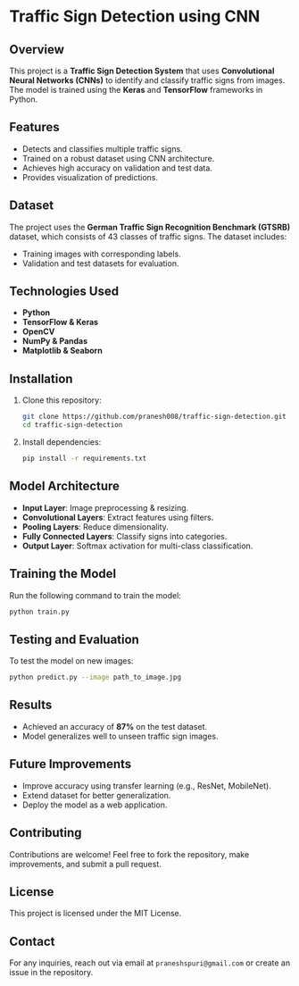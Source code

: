 # Traffic Sign Detection using CNN

## Overview
This project is a **Traffic Sign Detection System** that uses **Convolutional Neural Networks (CNNs)** to identify and classify traffic signs from images. The model is trained using the **Keras** and **TensorFlow** frameworks in Python.

## Features
- Detects and classifies multiple traffic signs.
- Trained on a robust dataset using CNN architecture.
- Achieves high accuracy on validation and test data.
- Provides visualization of predictions.

## Dataset
The project uses the **German Traffic Sign Recognition Benchmark (GTSRB)** dataset, which consists of 43 classes of traffic signs. The dataset includes:
- Training images with corresponding labels.
- Validation and test datasets for evaluation.

## Technologies Used
- **Python**
- **TensorFlow & Keras**
- **OpenCV**
- **NumPy & Pandas**
- **Matplotlib & Seaborn**

## Installation
1. Clone this repository:
   ```sh
   git clone https://github.com/pranesh008/traffic-sign-detection.git
   cd traffic-sign-detection
   ```

2. Install dependencies:
   ```sh
   pip install -r requirements.txt
   ```

## Model Architecture
- **Input Layer**: Image preprocessing & resizing.
- **Convolutional Layers**: Extract features using filters.
- **Pooling Layers**: Reduce dimensionality.
- **Fully Connected Layers**: Classify signs into categories.
- **Output Layer**: Softmax activation for multi-class classification.

## Training the Model
Run the following command to train the model:
```sh
python train.py
```

## Testing and Evaluation
To test the model on new images:
```sh
python predict.py --image path_to_image.jpg
```

## Results
- Achieved an accuracy of **87%** on the test dataset.
- Model generalizes well to unseen traffic sign images.

## Future Improvements
- Improve accuracy using transfer learning (e.g., ResNet, MobileNet).
- Extend dataset for better generalization.
- Deploy the model as a web application.

## Contributing
Contributions are welcome! Feel free to fork the repository, make improvements, and submit a pull request.

## License
This project is licensed under the MIT License.

## Contact
For any inquiries, reach out via email at `praneshspuri@gmail.com` or create an issue in the repository.


